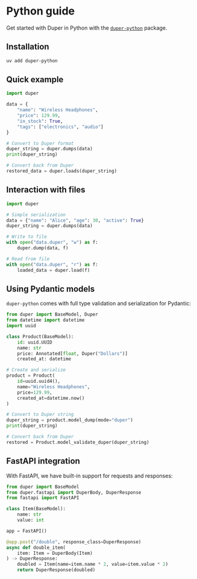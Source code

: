 # Python guide

Get started with Duper in Python with the [`duper-python`](https://pypi.org/project/duper-python/) package.

## Installation

```bash
uv add duper-python
```

## Quick example

```python
import duper

data = {
    "name": "Wireless Headphones",
    "price": 129.99,
    "in_stock": True,
    "tags": ["electronics", "audio"]
}

# Convert to Duper format
duper_string = duper.dumps(data)
print(duper_string)

# Convert back from Duper
restored_data = duper.loads(duper_string)
```

## Interaction with files

```python
import duper

# Simple serialization
data = {"name": "Alice", "age": 30, "active": True}
duper_string = duper.dumps(data)

# Write to file
with open("data.duper", "w") as f:
    duper.dump(data, f)

# Read from file
with open("data.duper", "r") as f:
    loaded_data = duper.load(f)
```

## Using Pydantic models

`duper-python` comes with full type validation and serialization for Pydantic:

```python
from duper import BaseModel, Duper
from datetime import datetime
import uuid

class Product(BaseModel):
    id: uuid.UUID
    name: str
    price: Annotated[float, Duper("Dollars")]
    created_at: datetime

# Create and serialize
product = Product(
    id=uuid.uuid4(),
    name="Wireless Headphones",
    price=129.99,
    created_at=datetime.now()
)

# Convert to Duper string
duper_string = product.model_dump(mode="duper")
print(duper_string)

# Convert back from Duper
restored = Product.model_validate_duper(duper_string)
```

## FastAPI integration

With FastAPI, we have built-in support for requests and responses:

```python
from duper import BaseModel
from duper.fastapi import DuperBody, DuperResponse
from fastapi import FastAPI

class Item(BaseModel):
    name: str
    value: int

app = FastAPI()

@app.post("/double", response_class=DuperResponse)
async def double_item(
    item: Item = DuperBody(Item)
) -> DuperResponse:
    doubled = Item(name=item.name * 2, value=item.value * 2)
    return DuperResponse(doubled)
```
